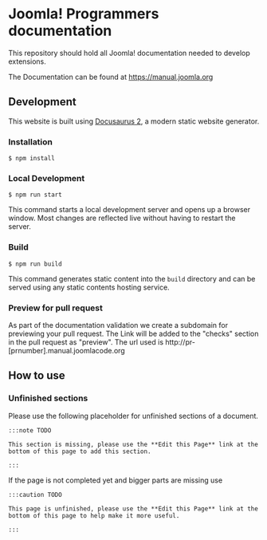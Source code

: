 # Joomla! Programmers documentation

This repository should hold all Joomla! documentation needed to develop extensions.

The Documentation can be found at https://manual.joomla.org

## Development

This website is built using [Docusaurus 2](https://docusaurus.io/), a modern static website generator.

### Installation

```
$ npm install
```

### Local Development

```
$ npm run start
```

This command starts a local development server and opens up a browser window. Most changes are reflected live without having to restart the server.

### Build

```
$ npm run build
```

This command generates static content into the `build` directory and can be served using any static contents hosting service.

### Preview for pull request

As part of the documentation validation we create a subdomain for previewing your pull request.
The Link will be added to the "checks" section in the pull request as "preview". The url used
is http://pr-[prnumber].manual.joomlacode.org

## How to use

### Unfinished sections

Please use the following placeholder for unfinished sections of a document.

```
:::note TODO

This section is missing, please use the **Edit this Page** link at the bottom of this page to add this section.

:::
```

If the page is not completed yet and bigger parts are missing use

```
:::caution TODO

This page is unfinished, please use the **Edit this Page** link at the bottom of this page to help make it more useful.

:::
```
